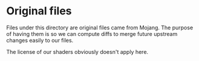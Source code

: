 # Original files

Files under this directory are original files came from Mojang. The
purpose of having them is so we can compute diffs to merge future
upstream changes easily to our files.

The license of our shaders obviously doesn't apply here.
